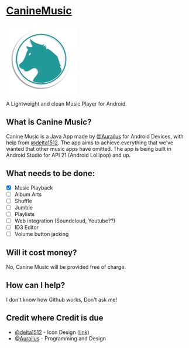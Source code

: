 # [CanineMusic](http://canine.woofbark.dog)
![Canine Music Logo](https://github.com/Aurailus/CanineMusic/blob/master/app/src/main/res/mipmap-xxxhdpi/ic_launcher.png)

A Lightweight and clean Music Player for Android.

## What is Canine Music?
Canine Music is a Java App made by [@Aurailus](https://github.com/delta1512) for Android Devices, with help from [@delta1512](https://github.com/delta1512). The app aims to achieve everything that we've wanted that other music apps have omitted. The app is being built in Android Studio for API 21 (Android Lollipop) and up.

## What needs to be done:
- [x] Music Playback
- [ ] Album Arts
- [ ] Shuffle
- [ ] Jumble
- [ ] Playlists
- [ ] Web integration (Soundcloud, Youtube??)
- [ ] ID3 Editor
- [ ] Volume button jacking

## Will it cost money?
No, Canine Music will be provided free of charge.

## How can I help?
I don't know how Github works, Don't ask me!

## Credit where Credit is due
- [@delta1512](https://github.com/delta1512) - Icon Design \([link](https://github.com/delta1512/open_icon_set)\)
- [@Aurailus](https://github.com/delta1512) - Programming and Design
